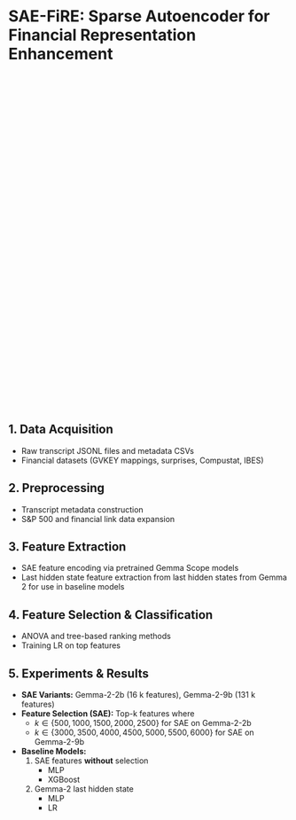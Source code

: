 # SAE-FiRE: Sparse Autoencoder for Financial Representation Enhancement

<embed src="./diagrams/architecture7.png" width="100%" height="600px" />

## 1. Data Acquisition
- Raw transcript JSONL files and metadata CSVs  
- Financial datasets (GVKEY mappings, surprises, Compustat, IBES)

## 2. Preprocessing
- Transcript metadata construction 
- S&P 500 and financial link data expansion 

## 3. Feature Extraction
- SAE feature encoding via pretrained Gemma Scope models  
- Last hidden state feature extraction from last hidden states from Gemma 2 for use in baseline models

## 4. Feature Selection & Classification
- ANOVA and tree-based ranking methods  
- Training LR on top features

## 5. Experiments & Results
- **SAE Variants:** Gemma-2-2b (16 k features), Gemma-2-9b (131 k features)  
- **Feature Selection (SAE):** Top-k features where  
  - $k \in \{500, 1000, 1500, 2000, 2500\}$ for SAE on Gemma-2-2b  
  - $k \in \{3000, 3500, 4000, 4500, 5000, 5500, 6000\}$ for SAE on Gemma-2-9b  
- **Baseline Models:**  
  1. SAE features **without** selection  
     - MLP 
     - XGBoost  
  2. Gemma-2 last hidden state
     - MLP  
     - LR 